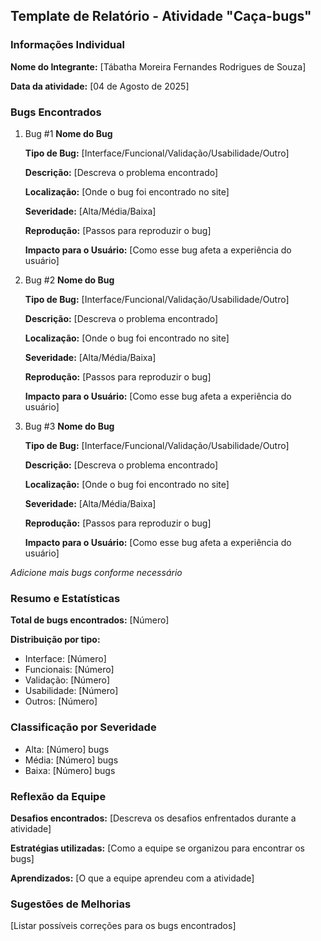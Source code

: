 ## Template de Relatório - Atividade "Caça-bugs"

### Informações Individual

**Nome do Integrante:** [Tábatha Moreira Fernandes Rodrigues de Souza]

**Data da atividade:** [04 de Agosto de 2025]

### Bugs Encontrados

1. Bug #1 **Nome do Bug**
    
    **Tipo de Bug:** [Interface/Funcional/Validação/Usabilidade/Outro]

    **Descrição:** [Descreva o problema encontrado]
    
    **Localização:** [Onde o bug foi encontrado no site]
    
    **Severidade:** [Alta/Média/Baixa]
    
    **Reprodução:** [Passos para reproduzir o bug]
    
    **Impacto para o Usuário:** [Como esse bug afeta a experiência do usuário]
2. Bug #2 **Nome do Bug**

    **Tipo de Bug:** [Interface/Funcional/Validação/Usabilidade/Outro]
    
    **Descrição:** [Descreva o problema encontrado]
    
    **Localização:** [Onde o bug foi encontrado no site]
    
    **Severidade:** [Alta/Média/Baixa]
    
    **Reprodução:** [Passos para reproduzir o bug]
    
    **Impacto para o Usuário:** [Como esse bug afeta a experiência do usuário]

3. Bug #3 **Nome do Bug**

    **Tipo de Bug:** [Interface/Funcional/Validação/Usabilidade/Outro]
    
    **Descrição:** [Descreva o problema encontrado]
    
    **Localização:** [Onde o bug foi encontrado no site]
    
    **Severidade:** [Alta/Média/Baixa]
    
    **Reprodução:** [Passos para reproduzir o bug]
    
    **Impacto para o Usuário:** [Como esse bug afeta a experiência do usuário]


*Adicione mais bugs conforme necessário*

### Resumo e Estatísticas

**Total de bugs encontrados:** [Número]

**Distribuição por tipo:**

- Interface: [Número]
- Funcionais: [Número]
- Validação: [Número]
- Usabilidade: [Número]
- Outros: [Número]

### Classificação por Severidade

- Alta: [Número] bugs
- Média: [Número] bugs
- Baixa: [Número] bugs

### Reflexão da Equipe

**Desafios encontrados:** [Descreva os desafios enfrentados durante a atividade]

**Estratégias utilizadas:** [Como a equipe se organizou para encontrar os bugs]

**Aprendizados:** [O que a equipe aprendeu com a atividade]

### Sugestões de Melhorias

[Listar possíveis correções para os bugs encontrados]
